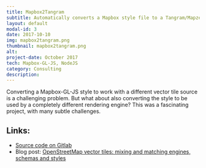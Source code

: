 ```yaml
---
title: Mapbox2Tangram
subtitle: Automatically converts a Mapbox style file to a Tangram/Mapzen scene.
layout: default
modal-id: 3
date: 2017-10-10
img: mapbox2tangram.png
thumbnail: mapbox2tangram.png
alt: 
project-date: October 2017
tech: Mapbox-GL-JS, NodeJS
category: Consulting
description: 
---
```

Converting a Mapbox-GL-JS style to work with a different vector tile source is a challenging problem. But what about also converting the style to be used by a completely different rendering engine? This was a fascinating project, with many subtle challenges.

## Links: 

* [Source code on Gitlab](https://gitlab.com/stevage/mapbox2tangram)
* Blog post: [OpenStreetMap vector tiles: mixing and matching engines, schemas and styles](https://stevebennett.me/2017/08/23/openstreetmap-vector-tiles-mixing-and-matching-engines-schemas-and-styles/)
